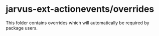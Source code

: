 # jarvus-ext-actionevents/overrides

This folder contains overrides which will automatically be required by package users.
